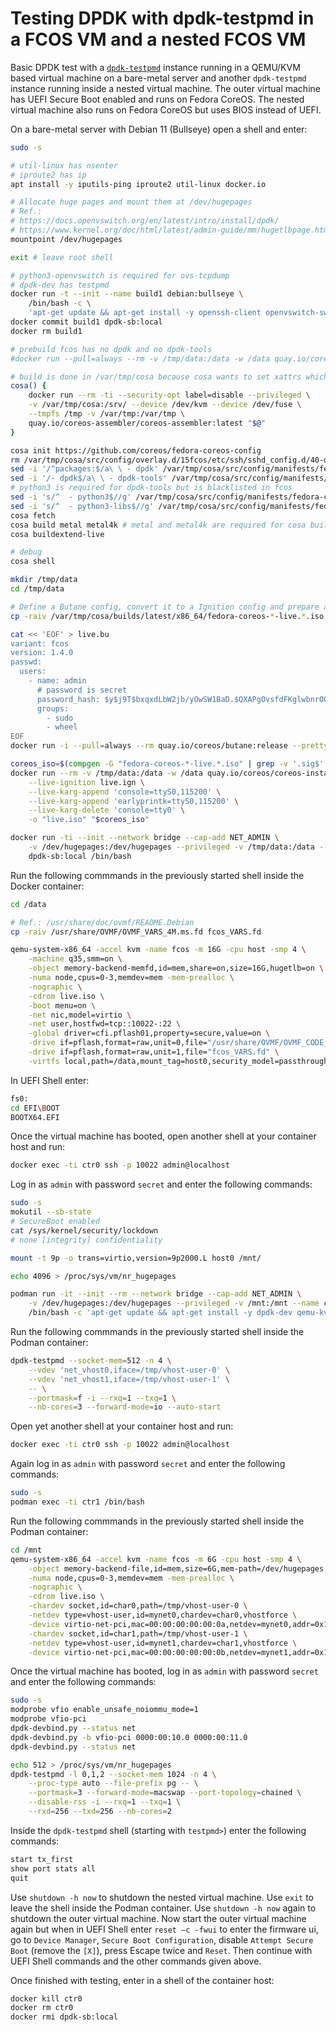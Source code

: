 # Testing DPDK with dpdk-testpmd in a FCOS VM and a nested FCOS VM

Basic DPDK test with a [`dpdk-testpmd`](https://doc.dpdk.org/guides/testpmd_app_ug/) instance running in a QEMU/KVM
based virtual machine on a bare-metal server and another `dpdk-testpmd` instance running inside a nested virtual
machine. The outer virtual machine has UEFI Secure Boot enabled and runs on Fedora CoreOS. The nested virtual machine
also runs on Fedora CoreOS but uses BIOS instead of UEFI.

On a bare-metal server with Debian 11 (Bullseye) open a shell and enter:

```sh
sudo -s

# util-linux has nsenter
# iproute2 has ip
apt install -y iputils-ping iproute2 util-linux docker.io

# Allocate huge pages and mount them at /dev/hugepages
# Ref.:
# https://docs.openvswitch.org/en/latest/intro/install/dpdk/
# https://www.kernel.org/doc/html/latest/admin-guide/mm/hugetlbpage.html
mountpoint /dev/hugepages

exit # leave root shell

# python3-openvswitch is required for ovs-tcpdump
# dpdk-dev has testpmd
docker run -t --init --name build1 debian:bullseye \
    /bin/bash -c \
    'apt-get update && apt-get install -y openssh-client openvswitch-switch-dpdk python3-openvswitch vim iproute2 iputils-ping man-db tcpdump dpdk-dev qemu-kvm qemu-system-gui-'
docker commit build1 dpdk-sb:local
docker rm build1

# prebuild fcos has no dpdk and no dpdk-tools
#docker run --pull=always --rm -v /tmp/data:/data -w /data quay.io/coreos/coreos-installer:release download -f iso

# build is done in /var/tmp/cosa because cosa wants to set xattrs which tmpfs does not provide by default?!?
cosa() {
    docker run --rm -ti --security-opt label=disable --privileged \
    -v /var/tmp/cosa:/srv/ --device /dev/kvm --device /dev/fuse \
    --tmpfs /tmp -v /var/tmp:/var/tmp \
    quay.io/coreos-assembler/coreos-assembler:latest "$@"
}

cosa init https://github.com/coreos/fedora-coreos-config
rm /var/tmp/cosa/src/config/overlay.d/15fcos/etc/ssh/sshd_config.d/40-disable-passwords.conf
sed -i '/^packages:$/a\ \ - dpdk' /var/tmp/cosa/src/config/manifests/fedora-coreos.yaml
sed -i '/- dpdk$/a\ \ - dpdk-tools' /var/tmp/cosa/src/config/manifests/fedora-coreos.yaml
# python3 is required for dpdk-tools but is blacklisted in fcos
sed -i 's/^  - python3$//g' /var/tmp/cosa/src/config/manifests/fedora-coreos.yaml
sed -i 's/^  - python3-libs$//g' /var/tmp/cosa/src/config/manifests/fedora-coreos.yaml
cosa fetch
cosa build metal metal4k # metal and metal4k are required for cosa buildextend-live
cosa buildextend-live

# debug
cosa shell

mkdir /tmp/data
cd /tmp/data

# Define a Butane config, convert it to a Ignition config and prepare a Fedora CoreOS live iso
cp -raiv /var/tmp/cosa/builds/latest/x86_64/fedora-coreos-*-live.*.iso /tmp/data/

cat << 'EOF' > live.bu
variant: fcos
version: 1.4.0
passwd:
  users:
    - name: admin
      # password is secret
      password_hash: $y$j9T$bxqxdLbW2jb/yOwSW1BaD.$QXAPgOvsfdFKglwbnrOC.1K5WEl1i7kQpm.WXQA8s9D
      groups:
        - sudo
        - wheel
EOF
docker run -i --pull=always --rm quay.io/coreos/butane:release --pretty --strict < live.bu > live.ign

coreos_iso=$(compgen -G "fedora-coreos-*-live.*.iso" | grep -v '.sig$' | sort | tail -n 1)
docker run --rm -v /tmp/data:/data -w /data quay.io/coreos/coreos-installer:release iso customize \
    --live-ignition live.ign \
    --live-karg-append 'console=ttyS0,115200' \
    --live-karg-append 'earlyprintk=ttyS0,115200' \
    --live-karg-delete 'console=tty0' \
    -o "live.iso" "$coreos_iso"

docker run -ti --init --network bridge --cap-add NET_ADMIN \
    -v /dev/hugepages:/dev/hugepages --privileged -v /tmp/data:/data --name ctr0 \
    dpdk-sb:local /bin/bash
```
Run the following commmands in the previously started shell inside the Docker container:
```sh
cd /data

# Ref.: /usr/share/doc/ovmf/README.Debian
cp -raiv /usr/share/OVMF/OVMF_VARS_4M.ms.fd fcos_VARS.fd

qemu-system-x86_64 -accel kvm -name fcos -m 16G -cpu host -smp 4 \
    -machine q35,smm=on \
    -object memory-backend-memfd,id=mem,share=on,size=16G,hugetlb=on \
    -numa node,cpus=0-3,memdev=mem -mem-prealloc \
    -nographic \
    -cdrom live.iso \
    -boot menu=on \
    -net nic,model=virtio \
    -net user,hostfwd=tcp::10022-:22 \
    -global driver=cfi.pflash01,property=secure,value=on \
    -drive if=pflash,format=raw,unit=0,file="/usr/share/OVMF/OVMF_CODE_4M.ms.fd",readonly=on \
    -drive if=pflash,format=raw,unit=1,file="fcos_VARS.fd" \
    -virtfs local,path=/data,mount_tag=host0,security_model=passthrough,id=host0
```

In UEFI Shell enter:

```sh
fs0:
cd EFI\BOOT
BOOTX64.EFI
```

Once the virtual machine has booted, open another shell at your container host and run:

```sh
docker exec -ti ctr0 ssh -p 10022 admin@localhost
```

Log in as `admin` with password `secret` and enter the following commands:

```sh
sudo -s
mokutil --sb-state
# SecureBoot enabled
cat /sys/kernel/security/lockdown
# none [integrity] confidentiality

mount -t 9p -o trans=virtio,version=9p2000.L host0 /mnt/

echo 4096 > /proc/sys/vm/nr_hugepages

podman run -it --init --rm --network bridge --cap-add NET_ADMIN \
    -v /dev/hugepages:/dev/hugepages --privileged -v /mnt:/mnt --name ctr1 debian:bullseye \
    /bin/bash -c 'apt-get update && apt-get install -y dpdk-dev qemu-kvm qemu-system-gui- && bash'
```

Run the following commmands in the previously started shell inside the Podman container:

```sh
dpdk-testpmd --socket-mem=512 -n 4 \
    --vdev 'net_vhost0,iface=/tmp/vhost-user-0' \
    --vdev 'net_vhost1,iface=/tmp/vhost-user-1' \
    -- \
    --portmask=f -i --rxq=1 --txq=1 \
    --nb-cores=3 --forward-mode=io --auto-start
```

Open yet another shell at your container host and run:

```sh
docker exec -ti ctr0 ssh -p 10022 admin@localhost
```

Again log in as `admin` with password `secret` and enter the following commands:

```sh
sudo -s
podman exec -ti ctr1 /bin/bash
```

Run the following commmands in the previously started shell inside the Podman container:

```sh
cd /mnt
qemu-system-x86_64 -accel kvm -name fcos -m 6G -cpu host -smp 4 \
    -object memory-backend-file,id=mem,size=6G,mem-path=/dev/hugepages,share=on \
    -numa node,cpus=0-3,memdev=mem -mem-prealloc \
    -nographic \
    -cdrom live.iso \
    -chardev socket,id=char0,path=/tmp/vhost-user-0 \
    -netdev type=vhost-user,id=mynet0,chardev=char0,vhostforce \
    -device virtio-net-pci,mac=00:00:00:00:00:0a,netdev=mynet0,addr=0x10 \
    -chardev socket,id=char1,path=/tmp/vhost-user-1 \
    -netdev type=vhost-user,id=mynet1,chardev=char1,vhostforce \
    -device virtio-net-pci,mac=00:00:00:00:00:0b,netdev=mynet1,addr=0x11
```

Once the virtual machine has booted, log in as `admin` with password `secret` and enter the following commands:

```sh
sudo -s
modprobe vfio enable_unsafe_noiommu_mode=1
modprobe vfio-pci
dpdk-devbind.py --status net
dpdk-devbind.py -b vfio-pci 0000:00:10.0 0000:00:11.0
dpdk-devbind.py --status net

echo 512 > /proc/sys/vm/nr_hugepages
dpdk-testpmd -l 0,1,2 --socket-mem 1024 -n 4 \
    --proc-type auto --file-prefix pg -- \
    --portmask=3 --forward-mode=macswap --port-topology=chained \
    --disable-rss -i --rxq=1 --txq=1 \
    --rxd=256 --txd=256 --nb-cores=2
```

Inside the `dpdk-testpmd` shell (starting with `testpmd>`) enter the following commands:

```sh
start tx_first
show port stats all
quit
```

Use `shutdown -h now` to shutdown the nested virtual machine. Use `exit` to leave the shell inside the Podman container.
Use `shutdown -h now` again to shutdown the outer virtual machine. Now start the outer virtual machine again but when in
UEFI Shell enter `reset –c -fwui` to enter the firmware ui, go to `Device Manager`, `Secure Boot Configuration`, disable
`Attempt Secure Boot` (remove the `[X]`), press Escape twice and `Reset`. Then continue with UEFI Shell commands and the
other commands given above.

Once finished with testing, enter in a shell of the container host:

```sh
docker kill ctr0
docker rm ctr0
docker rmi dpdk-sb:local
```
